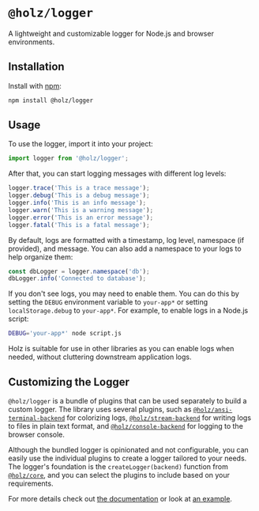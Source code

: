 # `@holz/logger`

A lightweight and customizable logger for Node.js and browser environments.

## Installation

Install with [npm](https://www.npmjs.com/):

```bash
npm install @holz/logger
```

## Usage

To use the logger, import it into your project:

```typescript
import logger from '@holz/logger';
```

After that, you can start logging messages with different log levels:

```typescript
logger.trace('This is a trace message');
logger.debug('This is a debug message');
logger.info('This is an info message');
logger.warn('This is a warning message');
logger.error('This is an error message');
logger.fatal('This is a fatal message');
```

By default, logs are formatted with a timestamp, log level, namespace (if provided), and message. You can also add a namespace to your logs to help organize them:

```typescript
const dbLogger = logger.namespace('db');
dbLogger.info('Connected to database');
```

If you don't see logs, you may need to enable them. You can do this by setting the `DEBUG` environment variable to `your-app*` or setting `localStorage.debug` to `your-app*`. For example, to enable logs in a Node.js script:

```bash
DEBUG='your-app*' node script.js
```

Holz is suitable for use in other libraries as you can enable logs when needed, without cluttering downstream application logs.

## Customizing the Logger

`@holz/logger` is a bundle of plugins that can be used separately to build a custom logger. The library uses several plugins, such as [`@holz/ansi-terminal-backend`](https://github.com/PsychoLlama/holz/tree/main/packages/holz-ansi-terminal-backend) for colorizing logs, [`@holz/stream-backend`](https://github.com/PsychoLlama/holz/tree/main/packages/holz-stream-backend) for writing logs to files in plain text format, and [`@holz/console-backend`](https://github.com/PsychoLlama/holz/tree/main/packages/holz-console-backend) for logging to the browser console.

Although the bundled logger is opinionated and not configurable, you can easily use the individual plugins to create a logger tailored to your needs. The logger's foundation is the `createLogger(backend)` function from [`@holz/core`](https://github.com/PsychoLlama/holz/tree/main/packages/holz-core), and you can select the plugins to include based on your requirements.

For more details check out [the documentation](https://github.com/PsychoLlama/holz/blob/main/README.md) or look at [an example](https://github.com/PsychoLlama/holz/blob/main/packages/holz-logger/src/index.browser.ts).
